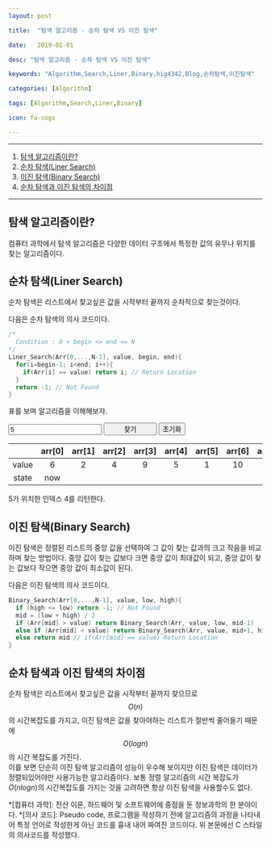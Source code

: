 ```yaml
---
layout: post
title:  "탐색 알고리즘 - 순차 탐색 VS 이진 탐색"
date:   2019-01-01
desc: "탐색 알고리즘 - 순차 탐색 VS 이진 탐색"
keywords: "Algorithm,Search,Liner,Binary,hig4342,Blog,순차탐색,이진탐색"
categories: [Algorithm]
tags: [Algorithm,Search,Liner,Binary]
icon: fa-cogs

---
```


<script src="hig4342.github.io/static/js/liner_vs_binary.js"></script>

***
1. [탐색 알고리즘이란?](#탐색-알고리즘이란)
2. [순차 탐색(Liner Search)](#순차-탐색liner-search)
3. [이진 탐색(Binary Search)](#이진-탐색binary-search)
4. [순차 탐색과 이진 탐색의 차이점](#순차-탐색과-이진-탐색의-차이점)

***

## 탐색 알고리즘이란?
컴퓨터 과학에서 탐색 알고리즘은 다양한 데이터 구조에서 특정한 값의 유무나 위치를 찾는 알고리즘이다.

## 순차 탐색(Liner Search)
순차 탐색은 리스트에서 찾고싶은 값을 시작부터 끝까지 순차적으로 찾는것이다.

다음은 순차 탐색의 의사 코드이다.
```c
/*
  Condition : 0 < begin <= end <= N
*/
Liner_Search(Arr[0,...,N-1], value, begin, end){
  for(i=begin-1; i<end; i++){
    if(Arr[i] == value) return i; // Return Location
  }
  return -1; // Not Found
}
```

표를 보며 알고리즘을 이해해보자.

<input type="text" id="liner_number" onchange="liner_num(this)" value="5">
<button onclick="liner_search(this)" id="liner_step" style="width: 105px;">찾기</button>
<button onclick="liner_reset()">초기화</button>

|       | arr[0] | arr[1] | arr[2] | arr[3] | arr[4] | arr[5] | arr[6] | arr[7] | arr[8] | arr[9] |
|:-----:|:------:|:------:|:------:|:------:|:------:|:------:|:------:|:------:|:------:|:------:|
| value |    6   |    2   |    4   |    9   |    5   |    1   |   10   |    3   |    7   |    8   |
| state |   now  |        |        |        |        |        |        |        |        |        |

5가 위치한 인덱스 4를 리턴한다.

## 이진 탐색(Binary Search)
이진 탐색은 정렬된 리스트의 중앙 값을 선택하여 그 값이 찾는 값과의 크고 작음을 비교하며 찾는 방법이다. 중앙 값이 찾는 값보다 크면 중앙 값이 최대값이 되고, 중앙 값이 찾는 값보다 작으면 중앙 값이 최소값이 된다.

다음은 이진 탐색의 의사 코드이다.
```c
Binary_Search(Arr[0,...,N-1], value, low, high){
  if (high <= low) return -1; // Not Found
  mid = (low + high) / 2
  if (Arr[mid] > value) return Binary_Search(Arr, value, low, mid-1)
  else if (Arr[mid] < value) return Binary_Search(Arr, value, mid+1, high)
  else return mid // if(Arr[mid] == value) Return Location
}
```

## 순차 탐색과 이진 탐색의 차이점
순차 탐색은 리스트에서 찾고싶은 값을 시작부터 끝까지 찾으므로 $$O(n)$$의 시간복잡도를 가지고, 이진 탐색은 값을 찾아야하는 리스트가 절반씩 줄어들기 때문에 $$O(logn)$$의 시간 복잡도를 가진다.  
이를 보면 단순히 이진 탐색 알고리즘이 성능이 우수해 보이지만 이진 탐색은 데이터가 정렬되있어야만 사용가능한 알고리즘이다. 보통 정렬 알고리즘의 시간 복잡도가 $O(nlogn)$의 시간복잡도를 가지는 것을 고려하면 항상 이진 탐색을 사용할수도 없다.

*[컴퓨터 과학]: 전산 이론, 하드웨어 및 소프트웨어에 중점을 둔 정보과학의 한 분야이다.
*[의사 코드]: Pseudo code, 프로그램을 작성하기 전에 알고리즘의 과정을 나타내어 특정 언어로 작성한게 아닌 코드를 흉내 내어 짜여진 코드이다. 위 본문에선 C 스타일의 의사코드를 작성했다.
